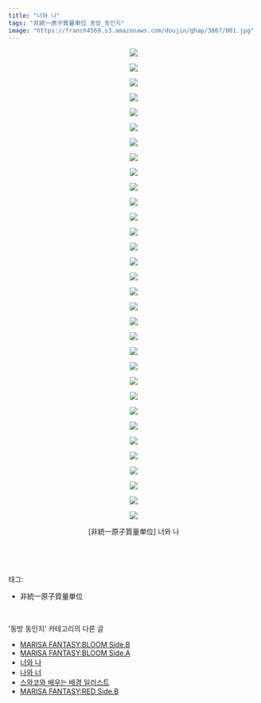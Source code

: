 ```yaml
---
title: "너와 나"
tags: "非統一原子質量単位 동방_동인지"
image: "https://franch4569.s3.amazonaws.com/doujin/ghap/3867/001.jpg"
---
```

<div class="article">
<p style="text-align: center; clear: none; float: none;"><img src="{{ site.imgserver2 }}/ghap/3867/001.jpg"/></p>
<p style="text-align: center; clear: none; float: none;"><img src="{{ site.imgserver2 }}/ghap/3867/002.jpg"/></p>
<p style="text-align: center; clear: none; float: none;"><img src="{{ site.imgserver2 }}/ghap/3867/003.jpg"/></p>
<p style="text-align: center; clear: none; float: none;"><img src="{{ site.imgserver2 }}/ghap/3867/004.jpg"/></p>
<p style="text-align: center; clear: none; float: none;"><img src="{{ site.imgserver2 }}/ghap/3867/005.jpg"/></p>
<p style="text-align: center; clear: none; float: none;"><img src="{{ site.imgserver2 }}/ghap/3867/006.jpg"/></p>
<p style="text-align: center; clear: none; float: none;"><img src="{{ site.imgserver2 }}/ghap/3867/007.jpg"/></p>
<p style="text-align: center; clear: none; float: none;"><img src="{{ site.imgserver2 }}/ghap/3867/008.jpg"/></p>
<p style="text-align: center; clear: none; float: none;"><img src="{{ site.imgserver2 }}/ghap/3867/009.jpg"/></p>
<p style="text-align: center; clear: none; float: none;"><img src="{{ site.imgserver2 }}/ghap/3867/010.jpg"/></p>
<p style="text-align: center; clear: none; float: none;"><img src="{{ site.imgserver2 }}/ghap/3867/011.jpg"/></p>
<p style="text-align: center; clear: none; float: none;"><img src="{{ site.imgserver2 }}/ghap/3867/012.jpg"/></p>
<p style="text-align: center; clear: none; float: none;"><img src="{{ site.imgserver2 }}/ghap/3867/013.jpg"/></p>
<p style="text-align: center; clear: none; float: none;"><img src="{{ site.imgserver2 }}/ghap/3867/014.jpg"/></p>
<p style="text-align: center; clear: none; float: none;"><img src="{{ site.imgserver2 }}/ghap/3867/015.jpg"/></p>
<p style="text-align: center; clear: none; float: none;"><img src="{{ site.imgserver2 }}/ghap/3867/016.jpg"/></p>
<p style="text-align: center; clear: none; float: none;"><img src="{{ site.imgserver2 }}/ghap/3867/017.jpg"/></p>
<p style="text-align: center; clear: none; float: none;"><img src="{{ site.imgserver2 }}/ghap/3867/018.jpg"/></p>
<p style="text-align: center; clear: none; float: none;"><img src="{{ site.imgserver2 }}/ghap/3867/019.jpg"/></p>
<p style="text-align: center; clear: none; float: none;"><img src="{{ site.imgserver2 }}/ghap/3867/020.jpg"/></p>
<p style="text-align: center; clear: none; float: none;"><img src="{{ site.imgserver2 }}/ghap/3867/021.jpg"/></p>
<p style="text-align: center; clear: none; float: none;"><img src="{{ site.imgserver2 }}/ghap/3867/022.jpg"/></p>
<p style="text-align: center; clear: none; float: none;"><img src="{{ site.imgserver2 }}/ghap/3867/023.jpg"/></p>
<p style="text-align: center; clear: none; float: none;"><img src="{{ site.imgserver2 }}/ghap/3867/024.jpg"/></p>
<p style="text-align: center; clear: none; float: none;"><img src="{{ site.imgserver2 }}/ghap/3867/025.jpg"/></p>
<p style="text-align: center; clear: none; float: none;"><img src="{{ site.imgserver2 }}/ghap/3867/026.jpg"/></p>
<p style="text-align: center; clear: none; float: none;"><img src="{{ site.imgserver2 }}/ghap/3867/027.jpg"/></p>
<p style="text-align: center; clear: none; float: none;"><img src="{{ site.imgserver2 }}/ghap/3867/028.jpg"/></p>
<p style="text-align: center; clear: none; float: none;"><img src="{{ site.imgserver2 }}/ghap/3867/029.jpg"/></p>
<p style="text-align: center; clear: none; float: none;"><img src="{{ site.imgserver2 }}/ghap/3867/030.jpg"/></p>
<p style="text-align: center; clear: none; float: none;"><img src="{{ site.imgserver2 }}/ghap/3867/031.jpg"/></p>
<p style="text-align: center; clear: none; float: none;"><img src="{{ site.imgserver2 }}/ghap/3867/032.jpg"/></p>
<p style="text-align: center; clear: none; float: none;">[非統一原子質量単位] 너와 나</p>
<p><br/></p>
</div><br/>
<div class="tagTrail">
<p>태그: </p>
<ul>
<li>非統一原子質量単位</li>
</ul>
</div><br/>
<div class="another">
<p>'동방 동인지' 카테고리의 다른 글</p>
<ul>
<li><a href="/ghap_3869">MARISA FANTASY:BLOOM Side.B</a></li>
<li><a href="/ghap_3868">MARISA FANTASY:BLOOM Side.A</a></li>
<li><a href="/ghap_3867">너와 나</a></li>
<li><a href="/ghap_3866">나와 너</a></li>
<li><a href="/ghap_3865">스와코와 배우는 배경 일러스트</a></li>
<li><a href="/ghap_3864">MARISA FANTASY:RED Side.B</a></li>
</ul>
</div><br/>
<div class="cb_module cb_fluid">
<div class="cb_wrt cb_profile">
</div><!-- commentList close -->
</div><br/>
